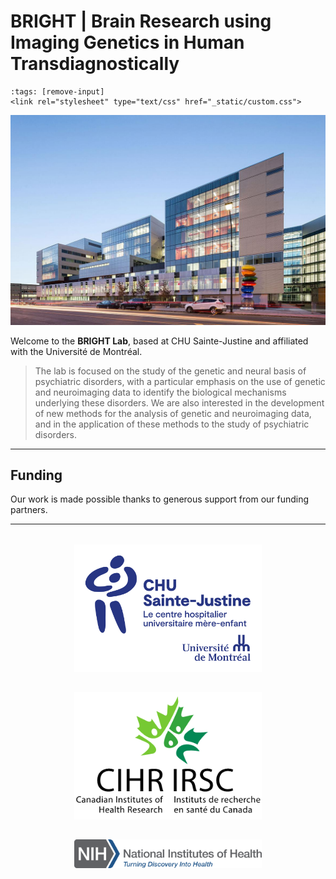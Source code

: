 # BRIGHT | Brain Research using Imaging Genetics in Human Transdiagnostically

```{code-cell} html
:tags: [remove-input]
<link rel="stylesheet" type="text/css" href="_static/custom.css">
```

![BRIGHT Lab at CHU Sainte-Justine](_static/images/chu_st_justine.jpg)

Welcome to the **BRIGHT Lab**, based at CHU Sainte-Justine and affiliated with the Université de Montréal.

> The lab is focused on the study of the genetic and neural basis of psychiatric disorders, with a particular emphasis on the use of genetic and neuroimaging data to identify the biological mechanisms underlying these disorders. We are also interested in the development of new methods for the analysis of genetic and neuroimaging data, and in the application of these methods to the study of psychiatric disorders.

---

## Funding

Our work is made possible thanks to generous support from our funding partners.

---

<div style="display: flex; flex-wrap: wrap; justify-content: center; align-items: center; gap: 2rem; margin-top: 2rem;">

<img src="_static/images/logo_chu.png" alt="CHU Sainte-Justine" width="300"/>

<img src="_static/images/cihr.png" alt="CIHR" width="300"/>

<img src="_static/images/nih.png" alt="NIH" width="300"/>

</div>
